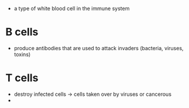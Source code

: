 - a type of white blood cell in the immune system
# B cells
- produce antibodies that are used to attack invaders (bacteria, viruses, toxins)
# T cells
- destroy infected cells -> cells taken over by viruses or cancerous
- 
